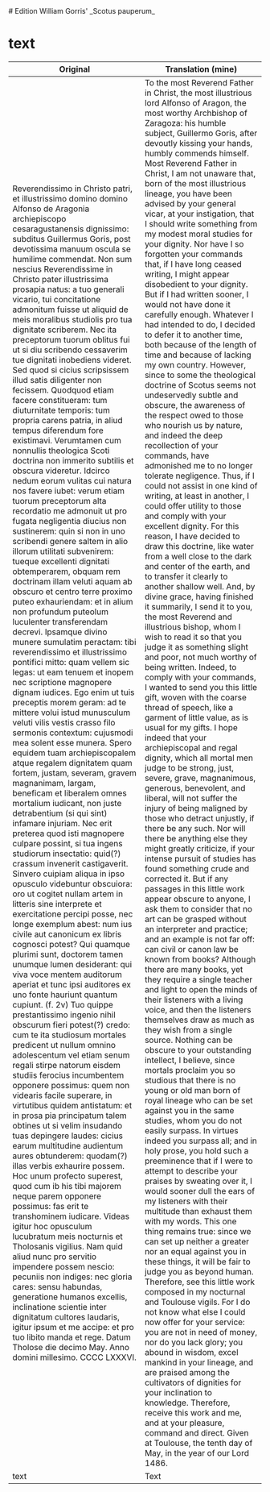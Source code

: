 <link rel="stylesheet" href="tufte.css"/>
# Edition William Gorris' _Scotus pauperum_


# text

| Original      | Translation (mine) |
| ----------- | ----------- |
| Reverendissimo in Christo patri, et illustrissimo domino domino Alfonso de Aragonia archiepiscopo cesaragustanensis dignissimo: subditus Guillermus Goris, post devotissima manuum oscula se humilime commendat. Non sum nescius Reverendissime in Christo pater illustrissima prosapia natus: a tuo generali vicario, tui concitatione admonitum fuisse ut aliquid de meis moralibus studiolis pro tua dignitate scriberem. Nec ita preceptorum tuorum oblitus fui ut si diu scribendo cessaverim tue dignitati inobediens videret. Sed quod si cicius scripsissem illud satis diligenter non fecissem. Quodquod etiam facere constitueram: tum diuturnitate temporis: tum propria carens patria, in aliud tempus diferendum fore existimavi. Verumtamen cum nonnullis theologica Scoti doctrina non immerito subtilis et obscura videretur. Idcirco nedum eorum vulitas cui natura nos favere iubet: verum etiam tuorum preceptorum alta recordatio me admonuit ut pro fugata negligentia diucius non sustinerem: quin si non in uno scribendi genere saltem in alio illorum utilitati subvenirem: tueque excellenti dignitati obtemperarem, obquam rem doctrinam illam veluti aquam ab obscuro et centro terre proximo puteo exhauriendam: et in alium non profundum puteolum luculenter transferendam decrevi. Ipsamque divino munere sumulatim peractam: tibi reverendissimo et illustrissimo pontifici mitto: quam vellem sic legas: ut eam tenuem et inopem nec scriptione magnopere dignam iudices. Ego enim ut tuis preceptis morem geram: ad te mittere volui istud munusculum veluti vilis vestis crasso filo sermonis contextum: cujusmodi mea solent esse munera. Spero equidem tuam archiepiscopalem atque regalem dignitatem quam fortem, justam, severam, gravem magnanimam, largam, beneficam et liberalem omnes mortalium iudicant, non juste detrabentium (si qui sint) infamare injuriam. Nec erit preterea quod isti magnopere culpare possint, si tua ingens studiorum insectatio: quid(?) crassum invenerit castigaverit. Sinvero cuipiam  aliqua in ipso opusculo videbuntur obscuiora: oro ut cogitet nullam artem in litteris sine interprete et exercitatione percipi posse, nec longe exemplum abest: num ius civile aut canonicum ex libris cognosci potest? Qui quamque plurimi sunt, doctorem tamen unumque lumen desiderant: qui viva voce mentem auditorum aperiat et tunc ipsi auditores ex uno fonte hauriunt quantum cupiunt. (f. 2v) Tuo quippe prestantissimo ingenio nihil obscurum fieri potest(?) credo: cum te ita studiosum mortales predicent ut nullum omnino adolescentum vel etiam senum regali stirpe natorum eisdem studiis ferocius incumbentem opponere possimus: quem non videaris facile superare, in virtutibus quidem antistatum: et in prosa pia principatum talem obtines ut si velim insudando tuas depingere laudes: cicius earum multitudine audientum aures obtunderem: quodam(?) illas verbis exhaurire possem. Hoc unum profecto superest, quod cum ib his tibi majorem neque parem opponere possimus: fas erit te transhominem iudicare. Videas igitur hoc opusculum lucubratum meis nocturnis et Tholosanis vigilius. Nam quid aliud nunc pro servitio impendere possem nescio: pecuniis non indiges: nec gloria cares: sensu habundas, generatione humanos excellis, inclinatione scientie inter dignitatum cultores laudaris, igitur ipsum et me accipe: et pro tuo libito manda et rege. Datum Tholose die decimo May. Anno domini millesimo. CCCC LXXXVI.      |    To the most Reverend Father in Christ, the most illustrious lord Alfonso of Aragon, the most worthy Archbishop of Zaragoza: his humble subject, Guillermo Goris, after devoutly kissing your hands, humbly commends himself. Most Reverend Father in Christ, I am not unaware that, born of the most illustrious lineage, you have been advised by your general vicar, at your instigation, that I should write something from my modest moral studies for your dignity. Nor have I so forgotten your commands that, if I have long ceased writing, I might appear disobedient to your dignity. But if I had written sooner, I would not have done it carefully enough. Whatever I had intended to do, I decided to defer it to another time, both because of the length of time and because of lacking my own country. However, since to some the theological doctrine of Scotus seems not undeservedly subtle and obscure, the awareness of the respect owed to those who nourish us by nature, and indeed the deep recollection of your commands, have admonished me to no longer tolerate negligence. Thus, if I could not assist in one kind of writing, at least in another, I could offer utility to those and comply with your excellent dignity. For this reason, I have decided to draw this doctrine, like water from a well close to the dark and center of the earth, and to transfer it clearly to another shallow well. And, by divine grace, having finished it summarily, I send it to you, the most Reverend and illustrious bishop, whom I wish to read it so that you judge it as something slight and poor, not much worthy of being written. Indeed, to comply with your commands, I wanted to send you this little gift, woven with the coarse thread of speech, like a garment of little value, as is usual for my gifts. I hope indeed that your archiepiscopal and regal dignity, which all mortal men judge to be strong, just, severe, grave, magnanimous, generous, benevolent, and liberal, will not suffer the injury of being maligned by those who detract unjustly, if there be any such. Nor will there be anything else they might greatly criticize, if your intense pursuit of studies has found something crude and corrected it. But if any passages in this little work appear obscure to anyone, I ask them to consider that no art can be grasped without an interpreter and practice; and an example is not far off: can civil or canon law be known from books? Although there are many books, yet they require a single teacher and light to open the minds of their listeners with a living voice, and then the listeners themselves draw as much as they wish from a single source. Nothing can be obscure to your outstanding intellect, I believe, since mortals proclaim you so studious that there is no young or old man born of royal lineage who can be set against you in the same studies, whom you do not easily surpass. In virtues indeed you surpass all; and in holy prose, you hold such a preeminence that if I were to attempt to describe your praises by sweating over it, I would sooner dull the ears of my listeners with their multitude than exhaust them with my words. This one thing remains true: since we can set up neither a greater nor an equal against you in these things, it will be fair to judge you as beyond human. Therefore, see this little work composed in my nocturnal and Toulouse vigils. For I do not know what else I could now offer for your service: you are not in need of money, nor do you lack glory; you abound in wisdom, excel mankind in your lineage, and are praised among the cultivators of dignities for your inclination to knowledge. Therefore, receive this work and me, and at your pleasure, command and direct. Given at Toulouse, the tenth day of May, in the year of our Lord 1486.    |
| text  | Text        |


